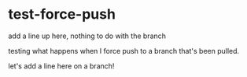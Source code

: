 test-force-push
===============

add a line up here, nothing to do with the branch

testing what happens when I force push to a branch that's been pulled.

let's add a line here on a branch!

